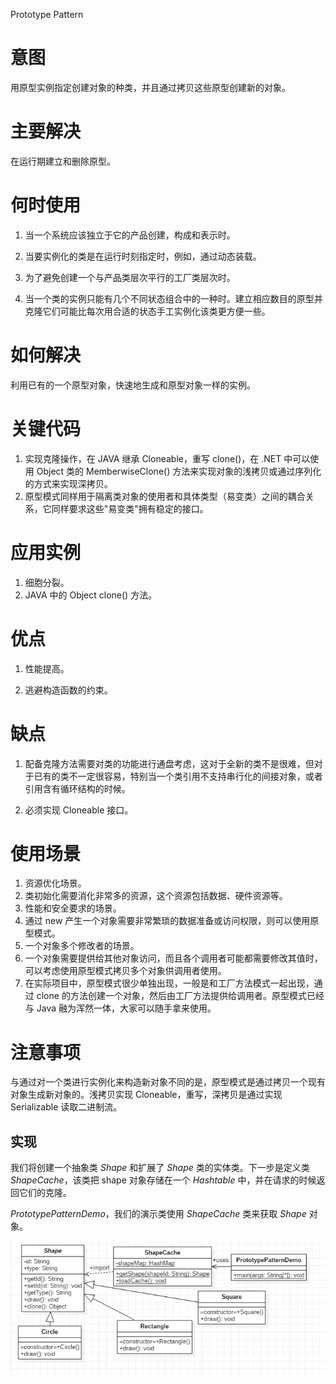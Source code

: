 Prototype Pattern
# 意图

用原型实例指定创建对象的种类，并且通过拷贝这些原型创建新的对象。

# 主要解决

在运行期建立和删除原型。

# 何时使用

1. 当一个系统应该独立于它的产品创建，构成和表示时。

2. 当要实例化的类是在运行时刻指定时，例如，通过动态装载。

3. 为了避免创建一个与产品类层次平行的工厂类层次时。

4. 当一个类的实例只能有几个不同状态组合中的一种时。建立相应数目的原型并克隆它们可能比每次用合适的状态手工实例化该类更方便一些。

   

# 如何解决

利用已有的一个原型对象，快速地生成和原型对象一样的实例。



# 关键代码

1. 实现克隆操作，在 JAVA 继承 Cloneable，重写 clone()，在 .NET 中可以使用 Object 类的 MemberwiseClone() 方法来实现对象的浅拷贝或通过序列化的方式来实现深拷贝。 
2.  原型模式同样用于隔离类对象的使用者和具体类型（易变类）之间的耦合关系，它同样要求这些"易变类"拥有稳定的接口。



# **应用实例** 

1. 细胞分裂。
2. JAVA 中的 Object clone() 方法。



# **优点** 

1. 性能提高。 

2. 逃避构造函数的约束。



# **缺点**

1. 配备克隆方法需要对类的功能进行通盘考虑，这对于全新的类不是很难，但对于已有的类不一定很容易，特别当一个类引用不支持串行化的间接对象，或者引用含有循环结构的时候。

2. 必须实现 Cloneable 接口。

# **使用场景** 

1. 资源优化场景。 
2. 类初始化需要消化非常多的资源，这个资源包括数据、硬件资源等。
3.  性能和安全要求的场景。 
4. 通过 new 产生一个对象需要非常繁琐的数据准备或访问权限，则可以使用原型模式。 
5. 一个对象多个修改者的场景。 
6. 一个对象需要提供给其他对象访问，而且各个调用者可能都需要修改其值时，可以考虑使用原型模式拷贝多个对象供调用者使用。 
7. 在实际项目中，原型模式很少单独出现，一般是和工厂方法模式一起出现，通过 clone 的方法创建一个对象，然后由工厂方法提供给调用者。原型模式已经与 Java 融为浑然一体，大家可以随手拿来使用。

# **注意事项**

与通过对一个类进行实例化来构造新对象不同的是，原型模式是通过拷贝一个现有对象生成新对象的。浅拷贝实现 Cloneable，重写，深拷贝是通过实现 Serializable 读取二进制流。

## 实现

我们将创建一个抽象类 *Shape* 和扩展了 *Shape* 类的实体类。下一步是定义类 *ShapeCache*，该类把 shape 对象存储在一个 *Hashtable* 中，并在请求的时候返回它们的克隆。

*PrototypePatternDemo*，我们的演示类使用 *ShapeCache* 类来获取 *Shape* 对象。

![PrototypePattern](../picture/PrototypePattern.png)
